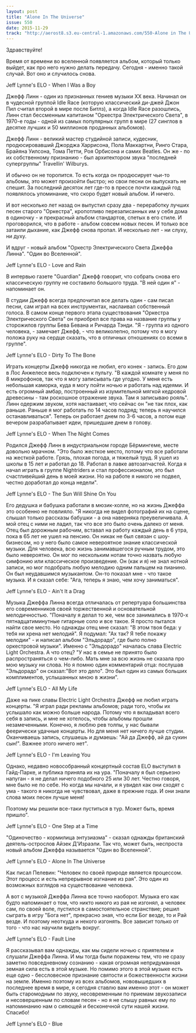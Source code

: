 ```yaml
---
layout: post
title: "Alone In The Universe"
issue: 550
date: 2015-11-29
track: "http://aerost8.s3.eu-central-1.amazonaws.com/550-Alone in The Universe.mp3"
---
```


Здравствуйте!

Время от времени во вселенной появляется альбом, который только выйдет, как про него нужно делать передачу. Сегодня - именно такой случай. Вот оно и случилось снова.

Jeff Lynne's ELO - When I Was a Boy

Джефф Линн - один из признанных гениев музыки XX века. Начинал он в чудесной группой Idle Race (которую классический ди-джей Джон Пил считал второй в мире после Битлз), а когда Idle Race разошлись, Линн стал бессменным капитаном "Оркестра Электрического Света", в 1970-е годы - одной из самых популярных групп в мире (27 синглов в десятке лучших и 50 миллионов проданных альбомов).

Джефф Линн - великий мастер студийной записи, кудесник, продюсировавший Джорджа Харрисона, Пола Маккартни, Ринго Стара, Брайяна Уилсона, Тома Петти, Роя Орбисона и самих Beatles. Он же - по их собственному признанию - был архитектором звука "последней супергруппы" Travellin' Wilburys.

И обычно он не торопится. То есть когда он продюсирует чьи-то альбомы, это может произойти быстро; но свои песни он выпускать не спешит. За последний десяток лет где-то в прессе почти каждый год появлялось упоминание, что скоро будет новый альбом. И ничего.

И вот несколько лет назад он выпустил сразу два - переработку лучших песен старого "Оркестра", кропотливо перезаписанных им у себя дома в одиночку - и прекрасный альбом стандартов, спетых в его стиле. И проговорился, что в работе - альбом совсем новых песен. И только все затаили дыхание, как Джефф снова пропал. И несколько лет - ни слуху, ни духу.

И вдруг - новый альбом "Оркестр Электрического Света Джеффа Линна". "Один во Вселенной".

Jeff Lynne's ELO - Love and Rain

В интервью газете "Guardian" Джефф говорит, что собрать снова его классическую группу не составило большого труда. "В ней один я" - напоминает он.

В студии Джефф всегда предпочитал все делать один - сам писал песни, сам играл на всех инструментах, наслаивал собственный голоса. В самом конце первого этапа существования "Оркестра Электрического Света" он приобрел все права на название группы у сторожилов группы Бева Бевана и Ричарда Тэнди. "Я - группа из одного человека, - замечает Джефф, - что великолепно, потому что я могу положа руку на сердце сказать, что в отличных отношениях со всеми в группе".

Jeff Lynne's ELO - Dirty To The Bone

Играть концерты Джефф никогда не любил, его конек - запись. Его дом в Лос Анжелесе весь подключен к пульту. "В каждой комнате у меня по 8 микрофонов, так что я могу записывать где угодно. У меня есть небольшая каморка, куда я могу пойти ночью и работать над идеями. И есть огромный амбар, построенный из изумительной мягкой кедровой древесины - там роскошное отражение звука. Там я записываю рояль". Линн одержим звуком, хотя настаивает, что сейчас он "не так плох, как раньше. Раньше я мог работать по 14 часов подряд; теперь я научился останавливаться". Теперь он работает днем по 3-6 часов, а потом еще вечером разрабатывает идеи, пришедшие днем в голову.

Jeff Lynne's ELO - When The Night Comes

Родился Джефф Линн в индустриальном городе Бёрмингеме, месте довольно мрачном. "Это было жесткое место, потому что все работали на жесткой работе. Грязь, плохая погода, и тяжелый труд. Я ушел из школы в 15 лет и работал до 18. Работал в лавке автозапчастей. Когда я начал играть в группе Nightriders и стал профессионалом, это был счастливейший день в моей жизни. Но на работе я никого не подвел, честно доработал до конца недели".

Jeff Lynne's ELO - The Sun Will Shine On You

Его дедушка и бабушка работали в мюзик-холле, но на жизнь Джеффа это особенно не повлияло. "Я никогда не видел фотографий их на сцене, слышал только рассказы бабушки - а она наверняка преувеличивала. А мой отец с ними не ладил, так что все это было очень далеко от меня. Отец был дорожным рабочим, вставал на работу каждый день в 6 утра, пока в 65 лет не ушел на пенсию. Он никак не был связан с шоу-бизнесом, но у него было самое невероятное знание классической музыки. Для человека, всю жизнь занимавшегося ручным трудом, это было невероятно. Он мог по нескольким нотам точно назвать любую симфонию или классическое произведение. Он (как и я) не знал нотной записи, но мог подобрать любую мелодию одним пальцем на пианино. Он был неудавшимся музыкантом. Он-то показал мне - что такое музыка. И я сказал себе: "Ага, теперь я знаю, чем хочу заниматься".

Jeff Lynne's ELO - Ain't It a Drag

Музыка Джеффа Линна всегда отличалась от репертуара большинства его современников своей торжественной и основательной мелодичностью. "Поначалу я делал то же, чем все занимались в 1970-х пятнадцатиминутные гитарные соло и все такое. Я просто пытался найти свое место. Но однажды отец мне сказал: "В этом твоя беда: у тебя ни хрена нет мелодий". Я подумал: "Ах так? Я тебе покажу мелодии" - и написал альбом "Эльдорадо", где было полно оркестровой музыки". Именно с "Эльдорадо" началась слава Electric Light Orchestra. А что отец? "У нас в семье не принято было распространяться о чем-либо. Мать мне за всю жизнь не сказала про мою музыку ни слова. Но я помню один комментарий отца: послушав "Эльдорадо" он сказал:"Вот это дело". Это был один из самых больших комплиментов, услышанных мною в жизни".

Jeff Lynne's ELO - All My Life

Даже на пике славы Electric Light Orchestra Джефф не любил играть концерты. "Я играл ради рекламы альбомов; ради того, чтобы их услышало как можно больше народа. Потому что я вкладывал всего себя в запись, и мне не хотелось, чтобы альбомы прошли незамеченными. Конечно, я люблю рев толпы, у нас бывали феерически удачные концерты. Но для меня нет ничего лучше студии. Оканчиваешь запись, слушаешь и думаешь: "Ай да Джефф, ай да сукин сын!". Важнее этого ничего нет".

Jeff Lynne's ELO - I'm Leaving You

Однако, недавно новособранный концертный состав ELO выступил в Гайд-Парке, и публика приняла их на ура. "Поначалу я был серьезно напуган - я не делал ничего подобного 25 или 30 лет. Честно говоря, мне было не по себе. Но когда мы начали, и я увидел как они сходят с ума - такого я никогда не чувствовал, даже в прежние года. И они знали слова моих песен лучше меня!

Поэтому мы решили все-таки пуститься в тур. Может быть, время пришло".

Jeff Lynne's ELO - One Step at a Time

"Одиночество - кормилица энтузиазма" - сказал однажды британский деятель-острослов Айзек Д'Израэли. Так что, может быть, неспроста новый альбом Джеффа называется "Один во Вселенной".

Jeff Lynne's ELO - Alone In The Universe

Как писал Пелевин: "Человек по своей природе является процессом. Этот процесс и есть непрерывное изгнание из рая". Это один из возможных взглядов на существование человека.

А вот с музыкой Джеффа Линна все точно наоборот. Музыка его как будто напоминает о том, что никто никого из рая не изгонял, а человек сам, по своей воле, пустился в самостоятельное странствие; решил сыграть в игру "Бога нет", прекрасно зная, что если Бог везде, то и Рай везде. И поэтому неоткуда и некого изгонять. Все зависит только от того - что нас научили видеть вокруг.

Jeff Lynne's ELO - Fault Line

Я рассказывал вам однажды, как мы сидели ночью с приятелем и слушали Джеффа Линна. И мы тогда были поражены тем, что не сразу заметно повседневному сознанию - какая огромная непридуманная земная сила есть в этой музыке. Но помимо этого в этой музыке есть еще одно - бессловесное признание святости и божественности жизни на земле. Именно поэтому из всех альбомов, нововышедших в последнее время в мире, я сегодня ставлю вам именно этот - он может быть старомодным по звуку, несовременным по приемам звукозаписи и несовершенным по словам песен - но я не слышу равных ему по напоминанию нам о сияющей и бесконечной сути нашей жизни. Спасибо!

Jeff Lynne's ELO - Blue

